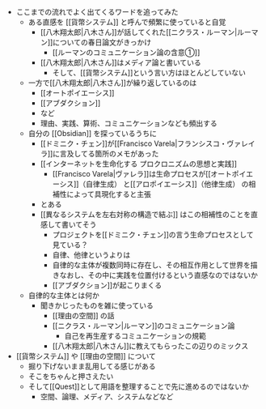 - ここまでの流れでよく出てくるワードを追ってみた
	- ある直感を [[貨幣システム]] と呼んで頻繁に使っていると自覚
		- [[八木翔太郎|八木さん]]が話してくれた[[ニクラス・ルーマン|ルーマン]]についての春日論文がきっかけ
			- [[ルーマンのコミュニケーション論の含意①]]
		- [[八木翔太郎|八木さん]]はメディア論と書いている
			- そして、[[貨幣システム]]という言い方はほとんどしていない
	- 一方で[[八木翔太郎|八木さん]]が繰り返しているのは
		- [[オートポイエーシス]]
		- [[アブダクション]]
		- など
		- 理由、実践、算術、コミュニケーションなども頻出する
	- 自分の [[Obsidian]] を探っているうちに
		- [[ドミニク・チェン]]が[[Francisco Varela|フランシスコ・ヴァレイラ]]に言及してる箇所のメモがあった
		- [[インターネットを生命化する プロクロニズムの思想と実践]]
			- [[Francisco Varela|ヴァレラ]]は生命プロセスが[[オートポイエーシス]]（自律生成） と[[アロポイエーシス]]（他律生成） の相補性によって具現化すると主張
		- とある
		- [[異なるシステムを左右対称の構造で結ぶ]] はこの相補性のことを直感して書いてそう
			- プロジェクトを[[ドミニク・チェン]]の言う生命プロセスとして見ている？
			- 自律、他律というよりは
			- 自律的な主体が複数同時に存在し、その相互作用として世界を描きなおし、その中に実践を位置付けるという直感なのではないか
			- [[アブダクション]]が起こりまくる
	- 自律的な主体とは何か
		- 聞きかじったものを雑に使っている
			- [[理由の空間]] の話
			- [[ニクラス・ルーマン|ルーマン]]のコミュニケーション論
				- 自己を再生産するコミュニケーションの規範
			- [[八木翔太郎|八木さん]]に教えてもらったこの辺りのミックス
- [[貨幣システム]] や [[理由の空間]] について
	- 掘り下げないまま乱用してる感じがある
	- そこをちゃんと押さえたい
	- そして[[Quest]]として用語を整理することで先に進めるのではないか
		- 空間、論理、メディア、システムなどなど